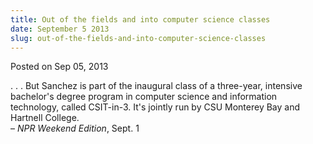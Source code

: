 ```yaml
---
title: Out of the fields and into computer science classes
date: September 5 2013
slug: out-of-the-fields-and-into-computer-science-classes
---
```


 



<span class="date">Posted on Sep 05, 2013    </span>
<p>. . . But Sanchez is part of the inaugural class of a
three-year, intensive bachelor&apos;s degree program in computer science
and information technology, called CSIT-in-3. It&apos;s jointly run by
CSU Monterey Bay and Hartnell College.<br>
&#x2013; <em>NPR Weekend Edition</em>, Sept. 1</br></p>





```
